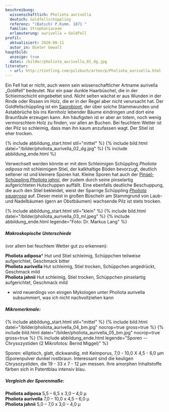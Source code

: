 ```yaml
---
beschreibung:
  wissenschaftlich: Pholiota aurivella
  deutsch: Goldfellschüppling
  referenz: "(Batsch) P.Kumm. 1871 "
  familie: Strophariaceae
  erlaeuterung: aurivella = Goldfell
profil:
  aktualisiert: 2020-08-11
  autor_in: Dieter Gewalt
hauptbild:
  anzeige: true
  datei: /bilder/pholiota_aurivella_01_dg.jpg
literatur:
  - url: http://tintling.com/pilzbuch/arten/p/Pholiota_aurivella.html
---
```

Ein Fell hat er nicht, auch wenn sein wissenschaftlicher Artname aurivella „Goldfell“ bedeutet. Nur ein paar dunkle Haarbüschel, die in der Schleimschicht eingebettet sind. Nicht selten wächst er aus Wunden in der Rinde oder Rissen im Holz, die er in der Regel aber nicht verursacht hat. Der Goldfellschüppling ist ein [Saprobiont](saprobiontisch "Glossar"), der über solche Stammwunden und Astabbrüche bis ins Kernholz lebender Bäume eindringen und dort eine Braunfäule erzeugen kann. Am häufigsten ist er aber an totem, noch wenig vermorschtem Holz zu finden, vor allen an Buchen. Bei feuchtem Wetter ist der Pilz so schleimig, dass man ihn kaum anzufassen wagt. Der Stiel ist eher trocken.

{% include abbildung_start.html stil="mittel" %}
{% include bild.html datei="/bilder/pholiota_aurivella_02_dg.jpg" %}
{% include abbildung_ende.html %}

Verwechselt werden könnte er mit dem Schleimigen Schüppling *Pholiota adiposa* mit schleimigem Stiel, der kalkhaltige Böden bevorzugt, deutlich seltener ist und kleinere Sporen hat. Kleine Sporen hat auch der [Pinsel-Schüppling *Pholiota jahnii*](/pilze/pholiota-jahnii-pinselschüppling), der zudem durch seine pinselartig aufgerichteten Hutschuppen auffällt. Eine ebenfalls deutliche Beschuppung, die auch den Stiel bekleidet, weist der Sparrige Schüppling *[Pholiota squarrosa](/pilze/pholiota-squarrosa-sparriger-schüppling)* auf. Dieser meist in großen Büscheln am Stammgrund von Laub- und Nadelbäumen (gern an Obstbäumen) wachsende Pilz ist stets trocken.

{% include abbildung_start.html stil="klein" %}
{% include bild.html datei="/bilder/pholiota_aurivella_03_ml.jpeg" %}
{% include abbildung_ende.html legende="Foto: Dr. Markus Lang" %}

##### Makroskopische Unterschiede

(vor allem bei feuchtem Wetter gut zu erkennen):

**Pholiota adiposa*** Hut und Stiel schleimig, Schüppchen teilweise aufgerichtet, Geschmack bitter\
**Pholiota aurivella** Hut schleimig, Stiel trocken, Schüppchen angedrückt, Geschmack mild\
**Pholiota jahnii** Hut schleimig, Stiel trocken, Schüppchen pinselartig aufgerichtet,
Geschmack mild

* wird neuerdings von einigen Mykologen unter Pholiota aurivella subsummiert, was ich nicht nachvollziehen kann

##### Mikromerkmale:

{% include abbildung_start.html stil="mittel" %}
{% include bild.html datei="/bilder/pholiota_aurivella_04_bm.jpg" nocrop=true gross=true %}
{% include bild.html datei="/bilder/pholiota_aurivella_05_bm.jpg" nocrop=true gross=true %}
{% include abbildung_ende.html legende="Sporen -- Chrysozystiden  (2 Mikrofotos: Bernd Miggel)" %}

Sporen: elliptisch, glatt, dickwandig, mit Keimporus, 7,0 - 10,0  X  4,5 - 6,0 µm (Sporenpulver dunkel rostbraun. Interessant sind die keuligen Chrysozystiden, die 19 - 33 x 7 - 12 µm messen. Ihre amorphen Inhaltstoffe färben sich in Patentblau intensiv blau.

##### Vergleich der Sporenmaße:

**Pholiota adiposa** 5,5 – 6,5 x 3,0 – 4,0 µ\
**Pholiota aurivella** 7,0 – 10,0 x 4,5 – 6,0 µ\
**Pholiota jahnii** 5,0 – 7,0 x 3,0 – 4,0 µ